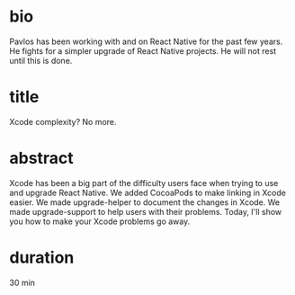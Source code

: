 # bio
Pavlos has been working with and on React Native for the past few years. He fights for a simpler upgrade of React Native projects. He will not rest until this is done.

# title
Xcode complexity? No more.

# abstract
Xcode has been a big part of the difficulty users face when trying to use and upgrade React Native. We added CocoaPods to make linking in Xcode easier. We made upgrade-helper to document the changes in Xcode. We made upgrade-support to help users with their problems. Today, I'll show you how to make your Xcode problems go away.

# duration
30 min
